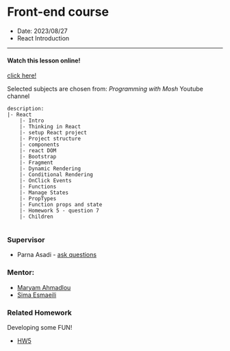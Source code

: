# Front-end course

- Date: 2023/08/27
- React Introduction

<hr/>

#### Watch this lesson online!

[click here!](https://drive.google.com/drive/folders/1uDkimOY-fbzRmPTVYTUoMtUzW0v4USKr?usp=sharing)

Selected subjects are chosen from: *Programming with Mosh* Youtube channel


```
description:
|- React
    |- Intro
    |- Thinking in React
    |- setup React project
    |- Project structure
    |- components
    |- react DOM
    |- Bootstrap
    |- Fragment
    |- Dynamic Rendering
    |- Conditional Rendering
    |- OnClick Events
    |- Functions
    |- Manage States
    |- PropTypes
    |- Function props and state
    |- Homework 5 - question 7
    |- Children


```


### Supervisor

- Parna Asadi - [ask questions](mailto:parna80as@gmail.com)

### Mentor:

- [Maryam Ahmadlou](mailto:ahmdlomrym@gmail.com)
- [Sima Esmaeili](mailto:sima80esmaili@gmail.com)


### Related Homework

Developing some FUN!

- [HW5](../../Homework/HW5.pdf)
